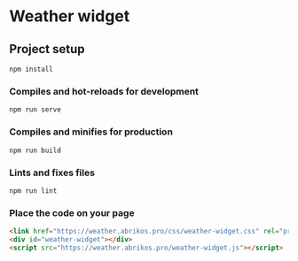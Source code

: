 
# Weather widget

## Project setup
```
npm install
```

### Compiles and hot-reloads for development
```
npm run serve
```

### Compiles and minifies for production
```
npm run build
```

### Lints and fixes files
```
npm run lint
```

### Place the code on your page
```html
<link href="https://weather.abrikos.pro/css/weather-widget.css" rel="preload" as="style">
<div id="weather-widget"></div>
<script src="https://weather.abrikos.pro/weather-widget.js"></script>
